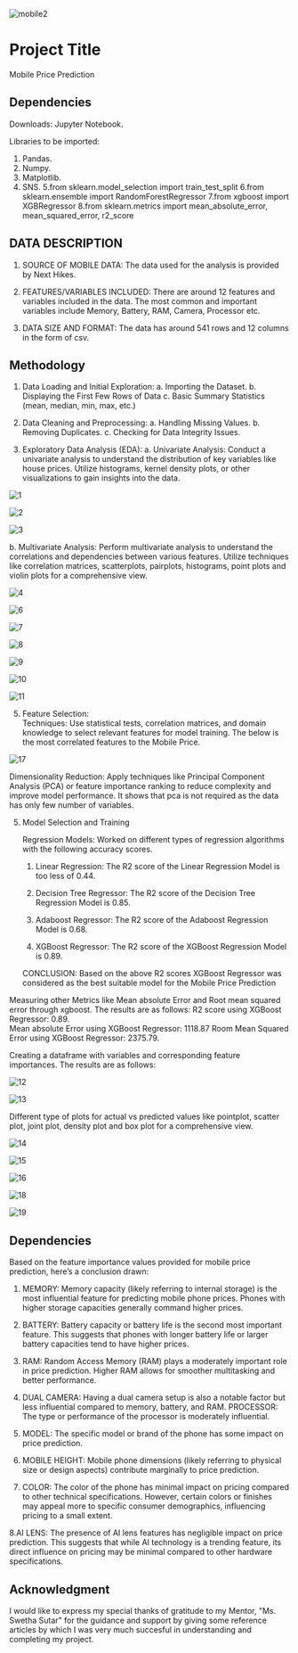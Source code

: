 ![mobile2](https://github.com/user-attachments/assets/b8e4e655-51dd-43e7-9070-a87da0851a0d)

# Project Title

Mobile Price Prediction

## Dependencies

Downloads: Jupyter Notebook. 

Libraries to be imported: 

1.  Pandas.
2.  Numpy.
3.  Matplotlib.
4.  SNS.
5.from sklearn.model_selection import train_test_split
6.from sklearn.ensemble import RandomForestRegressor
7.from xgboost import XGBRegressor
8.from sklearn.metrics import mean_absolute_error, mean_squared_error, r2_score

## DATA  DESCRIPTION

1.  SOURCE OF MOBILE DATA:  The data used for the analysis is provided by Next Hikes.

2.  FEATURES/VARIABLES INCLUDED:  There are around  12 features and variables included in the data.   The most common and important variables include Memory,  Battery, RAM, Camera, Processor etc.

3.  DATA SIZE AND FORMAT:  The data has around 541 rows and 12 columns in the form of csv.

##  Methodology

1.  Data Loading and Initial Exploration:
	a. Importing the Dataset.
	b. Displaying the First Few Rows of Data
	c. Basic Summary Statistics (mean, median, min, max, etc.)

2.  Data Cleaning and Preprocessing:
	a. Handling Missing Values.
	b. Removing Duplicates.
	c. Checking for Data Integrity Issues.

3.  Exploratory Data Analysis (EDA):
	a. Univariate Analysis:  Conduct a univariate analysis to understand the distribution of key variables 	like house prices. Utilize histograms, kernel density plots, or other visualizations to gain insights into the data.

![1](https://github.com/user-attachments/assets/6f50a734-5916-4ea9-8431-9bc6b3a031b7)

![2](https://github.com/user-attachments/assets/a8f40448-3935-472d-855c-d2536d0f2abf)

![3](https://github.com/user-attachments/assets/658ba95d-cc0a-4569-af64-f3faa7611f95)

b. Multivariate Analysis:  Perform multivariate analysis to understand the correlations and 	dependencies between various
 features. Utilize techniques like
correlation matrices, scatterplots, pairplots, histograms, point plots and violin plots for a comprehensive view.

![4](https://github.com/user-attachments/assets/6c395cb2-2c3a-4467-b3dd-305170208205)

![6](https://github.com/user-attachments/assets/fefb9e71-450c-464b-bb4e-decb44c89458)

![7](https://github.com/user-attachments/assets/5349f5d9-348e-4f17-93cd-c2a5cbcbad12)

![8](https://github.com/user-attachments/assets/6e10df4c-fed9-40a6-94a3-3f4bf682eeba)

![9](https://github.com/user-attachments/assets/81bb18c7-ba00-44b6-a0d1-24e890f765d7)

![10](https://github.com/user-attachments/assets/9b69731a-7691-457d-8c55-08db6a396dce)

![11](https://github.com/user-attachments/assets/20e281a6-a27e-414c-be38-207bee2851da)


5.   Feature Selection:  
Techniques: Use statistical tests, correlation matrices, and domain knowledge to select relevant features for 	model  training.  The below is the most correlated features to the Mobile Price.

![17](https://github.com/user-attachments/assets/e95daea0-815c-4c05-9ef5-78717079eaa1)

Dimensionality Reduction: Apply techniques like Principal Component Analysis (PCA) or feature importance 	ranking to reduce complexity and improve model performance.	It shows that pca is not required as the data has only few number of variables.

5.  Model Selection and Training

	  Regression Models: Worked on different types of regression algorithms with the following accuracy scores.
 
	  1.  Linear Regression:  The R2 score of the Linear Regression Model is too less of 0.44.

	  2.  Decision Tree Regressor:  The R2 score of the Decision Tree Regression Model is	 0.85.
	
	  3.  Adaboost Regressor:  The R2 score of the Adaboost Regression Model is 0.68.

	  4.  XGBoost Regressor:  The R2 score of the XGBoost Regression Model is 0.89.
    
    CONCLUSION:  Based on the above R2 scores XGBoost Regressor was considered as the best suitable model for the Mobile Price Prediction         

  Measuring other Metrics like Mean absolute Error and Root mean squared error through xgboost.  The results are as follows:
  R2 score using XGBoost Regressor:   0.89.			
  Mean absolute Error using XGBoost Regressor:  1118.87
  Room Mean Squared Error using XGBoost Regressor:  2375.79.

  Creating a dataframe with variables and corresponding feature importances.  The results are as follows:

  ![12](https://github.com/user-attachments/assets/08f33188-cae1-4cce-93f3-76b009a040c1)

  ![13](https://github.com/user-attachments/assets/560856b7-e8d1-4691-805a-db0c5f52aa91)

  
Different type of plots for actual vs predicted values like pointplot, scatter plot, joint plot, density plot and box plot for a comprehensive view.

![14](https://github.com/user-attachments/assets/016432e0-663d-4926-bea8-ea45257c2836)

![15](https://github.com/user-attachments/assets/68c74798-2f87-485c-8d23-c9237c64fb69)

![16](https://github.com/user-attachments/assets/eff1ff18-8a78-4eac-9c2b-7ec4dc4f42fe)

![18](https://github.com/user-attachments/assets/37a08739-ffaa-497a-9989-b21900576253)

![19](https://github.com/user-attachments/assets/f9f1f4e7-7e4e-4d49-9a44-a925304adce8)

## Dependencies

Based on the feature importance values provided for mobile price prediction, here’s a conclusion drawn:
1.  MEMORY: Memory capacity (likely referring to internal storage) is the most influential feature for predicting mobile phone prices. Phones with higher storage capacities generally command higher prices.

2.  BATTERY: Battery capacity or battery life is the second most important feature. This suggests that phones with longer battery life or larger battery capacities tend to have higher prices.

3.  RAM: Random Access Memory (RAM) plays a moderately important role in price prediction. Higher RAM allows for smoother multitasking and better performance.

4.  DUAL CAMERA: Having a dual camera setup is also a notable factor but less influential compared to memory, battery, and RAM.
PROCESSOR: The type or performance of the processor is moderately influential.

5.  MODEL: The specific model or brand of the phone has some impact on price prediction.

6.  MOBILE HEIGHT: Mobile phone dimensions (likely referring to physical size or design aspects) contribute marginally to price prediction.

7.  COLOR: The color of the phone has minimal impact on pricing compared to other technical specifications. However, certain colors or finishes may appeal more to specific consumer demographics, influencing pricing to a small extent.

8.AI LENS: The presence of AI lens features has negligible impact on price prediction. This suggests that while AI technology is a trending feature, its direct influence on pricing may be minimal compared to other hardware specifications.

## Acknowledgment

 I would like to express my special thanks of gratitude to my Mentor, "Ms. Swetha Sutar" for the guidance and support by giving some reference articles by which I was very much succesful in understanding and completing my project.
